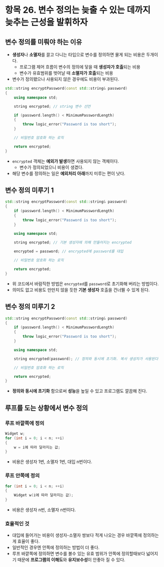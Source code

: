 # 항목 26. 변수 정의는 늦출 수 있는 데까지 늦추는 근성을 발휘하자
## 변수 정의를 미뤄야 하는 이유
- **생성자**나 **소멸자**를 끌고 다니는 타입으로 변수를 정의하면 물게 되는 비용은 두개이다.
    - 프로그램 제어 흐름이 변수의 정의에 닿을 때 **생성자가 호출**되는 비용
    - 변수가 유효범위를 벗어날 때 **소멸자가 호출**되는 비용
- 변수가 정의됐으나 사용되지 않은 경우에도 비용이 부과된다.
```cpp
std::string encryptPassword(const std::string& password)
{
    using namespace std;

    string encrypted; // string 변수 선언

    if (password.length() < MinimumPasswordLength)
    {
        throw logic_error("Password is too short");
    }

    // 비밀번호 암호화 하는 로직

    return encrypted;
}
```
- `encrypted` 객체는 **예외가 발생**하면 사용되지 않는 객체이다.
  - 변수가 정의되었으니 비용이 생겼다.
- 해당 변수를 정의하는 일은 **예외처리 아래**까지 미루는 편이 낫다.

## 변수 정의 미루기 1
```cpp
std::string encryptPassword(const std::string& password)
{
    if (password.length() < MinimumPasswordLength)
    {
        throw logic_error("Password is too short");
    }

    using namespace std;

    string encrypted; // 기본 생성자에 의해 만들어지는 encrypted
    
    encrypted = password; // encrypted에 password를 대입

    // 비밀번호 암호화 하는 로직

    return encrypted;
}
```
- 위 코드에서 바람직한 방법은 `encrypted`를 `password`로 초기화해 버리는 방법이다.
- 의미도 없고 비용도 만만치 않을 듯한 **기본 생성자** 호출을 건너뛸 수 있게 된다.

## 변수 정의 미루기 2
```cpp
std::string encryptPassword(const std::string& password)
{
    if (password.length() < MinimumPasswordLength)
    {
        throw logic_error("Password is too short");
    }

    using namespace std;

    string encrypted(password); // 정의와 동시에 초기화. 복사 생성자가 사용된다.

    // 비밀번호 암호화 하는 로직

    return encrypted;
}
```
- **정의와 동시에 초기화** 함으로써 **성능**을 높일 수 있고 프로그램도 깔끔해 진다.

## 루프를 도는 상황에서 변수 정의
### 루프 바깥쪽에 정의
```cpp
Widget w;
for (int i = 0; i < n; ++i)
{
    w = i에 따라 달라지는 값;
}
```
- 비용은 생성자 1번, 소멸자 1번, 대입 n번이다.

### 루프 안쪽에 정의
```cpp
for (int i = 0; i < n; ++i)
{
    Widget w(i에 따라 달라지는 값);
}
```
- 비용은 생성자 n번, 소멸자 n번이다.

### 효율적인 것
- 대입에 들어가는 비용이 생성자-소멸자 쌍보다 적게 나오는 경우 바깥쪽에 정의하는게 효율이 좋다.
- 일반적인 경우엔 안쪽에 정의하는 방법이 더 좋다.
- 루프 바깥쪽에 정의하면 변수를 볼수 있는 유효 범위가 안쪽에 정의할때보다 넓어지기 때문에 **프로그램의 이해도**와 **유지보수성**이 안좋아 질 수 있다.